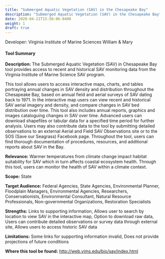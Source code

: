 ```yaml
---
title: "Submerged Aquatic Vegetation (SAV) in the Chesapeake Bay"
description: "Submerged Aquatic Vegetation (SAV) in the Chesapeake Bay"
date: 2020-04-21T15:50:06-0400
weight: 1
draft: true
---
```

Developer: Virginia Institute of Marine Sciences William & Mary

#### Tool Summary
**Description:** The Submerged Aquatic Vegetation (SAV) in Chesapeake Bay tool provides access to recent and historical SAV monitoring data from the Virginia Institute of Marine Science SAV program. 

This tool allows users to access interactive maps, charts, and tables portraying annual changes in SAV density and distribution throughout the Chesapeake Bay, based on annual field and aerial surveys of SAV dating back to 1971. In the interactive map users can view recent and historical SAV aerial imagery and density, and compare changes in SAV bed distribution over time. This tool also includes annual reports, graphics and images cataloguing changes in SAV over time. Advanced users can download shapefiles or tabular data for a specified time period for further analysis. Users may also contribute data to the tool by submitting detailed observations to an external Aerial and Field SAV Observations site or to the SOS (Save our Seagrass) Facebook page. Throughout the tool, users can find thorough documentation of procedures, resources, and additional reports about SAV in the Bay.

**Relevance:** Warmer temperatures from climate change impact habitat suitability for SAV which in turn affects coastal ecosystem health. Through this tool, users can monitor the health of SAV within a climate context.

**Scope:** State

**Target Audience:** Federal Agencies, State Agencies, Environmental Planner, Floodplain Managers, Environmental Agencies, Researchers, Conservationists, Environmental Consultant, Natural Resource Professionals, Non-governmental Organizations, Restoration Specialists

**Strengths:** Links to supporting information, Allows user to search by location to view SAV in the interactive map, Option to download raw data, Users can contribute detailed observations or survey data through external site, Allows users to access historic SAV data

**Limitations:** Some links for supporting information invalid, Does not provide projections of future conditions

**Where this tool be found:** http://web.vims.edu/bio/sav/index.html
